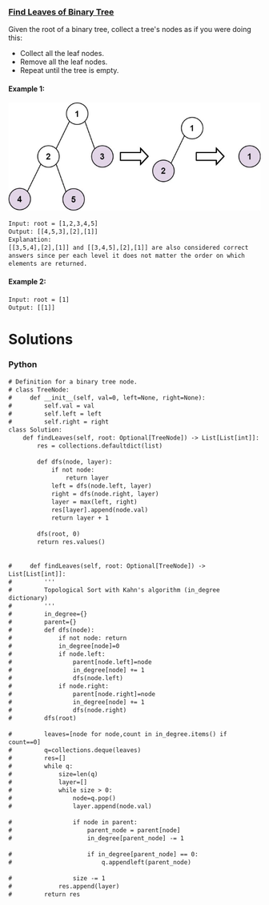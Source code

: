 ### [Find Leaves of Binary Tree](https://leetcode.com/problems/find-leaves-of-binary-tree/) <br>

Given the root of a binary tree, collect a tree's nodes as if you were doing this:

 - Collect all the leaf nodes.
 - Remove all the leaf nodes.
 - Repeat until the tree is empty.



#### Example 1:
<img src="../../../../../images/366remleaves-tree.jpg">

```
Input: root = [1,2,3,4,5]
Output: [[4,5,3],[2],[1]]
Explanation:
[[3,5,4],[2],[1]] and [[3,4,5],[2],[1]] are also considered correct answers since per each level it does not matter the order on which elements are returned.

```

#### Example 2:

```
Input: root = [1]
Output: [[1]]

```

# Solutions

### Python
```
# Definition for a binary tree node.
# class TreeNode:
#     def __init__(self, val=0, left=None, right=None):
#         self.val = val
#         self.left = left
#         self.right = right
class Solution:
    def findLeaves(self, root: Optional[TreeNode]) -> List[List[int]]:
        res = collections.defaultdict(list)

        def dfs(node, layer):
            if not node: 
                return layer 
            left = dfs(node.left, layer)
            right = dfs(node.right, layer)
            layer = max(left, right)
            res[layer].append(node.val)
            return layer + 1

        dfs(root, 0)
        return res.values() 
    
    
#     def findLeaves(self, root: Optional[TreeNode]) -> List[List[int]]:
#         '''
#         Topological Sort with Kahn's algorithm (in_degree dictionary)
#         '''
#         in_degree={}
#         parent={}
#         def dfs(node):
#             if not node: return
#             in_degree[node]=0
#             if node.left:
#                 parent[node.left]=node                
#                 in_degree[node] += 1
#                 dfs(node.left)                
#             if node.right:
#                 parent[node.right]=node                
#                 in_degree[node] += 1
#                 dfs(node.right)
#         dfs(root)
        
#         leaves=[node for node,count in in_degree.items() if count==0]
#         q=collections.deque(leaves)
#         res=[]
#         while q:
#             size=len(q)
#             layer=[]
#             while size > 0:
#                 node=q.pop()
#                 layer.append(node.val)
                
#                 if node in parent:
#                     parent_node = parent[node]
#                     in_degree[parent_node] -= 1
                    
#                     if in_degree[parent_node] == 0:
#                         q.appendleft(parent_node)
                
#                 size -= 1
#             res.append(layer)
#         return res

```

